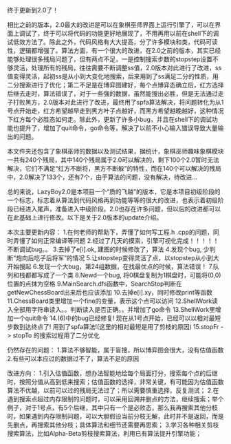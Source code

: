 终于更新到2.0了！

相比之前的版本，2.0最大的改进是可以在象棋巫师界面上运行引擎了，可以在界面上调试了，终于可以将代码的功能更好地展现了，不用再用以前在shell下的调试低效方法了。除此之外，代码风格有大大提高，分了许多模块和类，代码可读性，逻辑都增强了。算法方面，有一个很大的改进，在2.0之前的版本，其实已经能够处理很多残局问题了，但有两点不足，一是控制搜索步数的stopstep设置不够灵活，处理所有的残局，往往需要不断调整ss值，2.0版本对此进行了改进，ss值变得灵活，起初ss是从小到大变化地搜索，后来用到了ss满足二分的性质，用二分搜索进行了优化；第二不足是在博弈图建好，每个点博弈态确立后，红方选择后继去走时，算法错误了，对于一些强的数据，虽然能搜出必胜，但是无法通过走子打败黑方，2.0版本对此进行了改进，最终用了spfa算法解决，将问题转化为从1号点开始走，红方希望越早走到黑方叶子点越好，而黑方希望越晚越好，这种情况下红方每个必胜态如何走。除此外，更新了许多小bug，并且在shell下的调试功能也提升了，增加了quit命令，go命令等，解决了以前不小心输入错误导致大量输出的问题。

本文件夹还包含了象棋巫师的数据以及测试结果，据统计，象棋巫师趣味象棋模块一共有240个残局，其中140个残局属于2.0可以解决的，剩下100个2.0暂时无法解决，它们不满足“红方不断将，黑方不断躲”的特性，而在140个可以解决的残局中，2.0解决了133个，还有7个，由于算法的问题，没有解决，待改进...

总的来说，LazyBoy2.0是本项目一个“质的飞越”的版本，它是本项目初级阶段的一个标志，标志着从算法到代码风格再到功能等等的很大的改进，也表示着初级阶段已经进入尾声，准备进入中级阶段。2.0也存在许多问题，但以后的改进都可以在此基础上进行修改。以下是关于2.0版本的update介绍。

本次主要更新内容：
1.在何老师的帮助下，弄懂了如何写工程.h .cpp的问题，同时弄懂了如何正常编译等问题
2.经过了几天的摸索，引擎可视化完成！！！！！不断调试bug。。
3.去掉了e[i].ok, 建图的时候修改了，算法
4.发现个bug, 少判断“炮向后吃子后将军”的情况
5.让stopstep变得灵活了点，以stopstep从小到大开始搜起
6.发现一个大bug，第24组数据，在找最优点的时候，算法错误！
7.队列和栈都都写成了一个类
8.Newd一个bug, 将0棋盘复制为1棋盘时，可能将(0,0)位置的点抹为空格
9.MainSearch.dfs函数中，SearchStop判断在getNewChessBoard出来后也应该添加
10.去掉e[i].xy，同时修改print等函数
11.ChessBoard类里增加一个fine的变量，表示这个点可以访问
12.ShellWork读入全部用字符串读入。。判断读入是否正确。。并增加了go命令
13.ShellWork里增加一个quit命令
14.(6)中的bug已经修复! 现在从1号点开始，已经可以以相对最短步数到达终点了! 用到了spfa算法!(这里的相对最短是用了剪枝的原因)
15.stopFr -> stopTo 的搜索过程用了二分优化

仍然存在的问题：
1.算法不够智能，属于盲搜，所以博弈图会很大，没有估值函数
2.有些可以本应过的数据过不了，算法不足的原因

改进方向：
1.引入估值函数，想办法智能地给每个局面打分，搜索每个点的后继时，按照分值从高到低来搜索；估值函数的选择，非常关键，有可能因为估值函数算法不优越，以前可以过的残局无法过了；所以需要慎重选择，反复测试；
2.在遇到搜索点超过内存限制的问题时，可以采用回溯并删点的方法，继续搜索；举个例子，对于1号点，有5个后继，其中只有一个是必败态，那么我再搜索其他分枝时，如果遇到内存限制问题，可以大胆假设当前分枝无解，此时并不是返回，而是先删点，再搜索其他分枝；具体算法和细节还需要再思索；
3.学习各种相关剪枝搜索算法，比如Alpha-Beta剪枝搜索算法，利用已有算法提升引擎功能；
